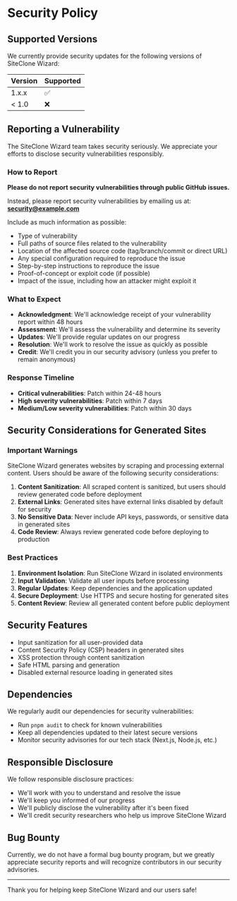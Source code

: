 # Security Policy

## Supported Versions

We currently provide security updates for the following versions of SiteClone Wizard:

| Version | Supported          |
| ------- | ------------------ |
| 1.x.x   | :white_check_mark: |
| < 1.0   | :x:                |

## Reporting a Vulnerability

The SiteClone Wizard team takes security seriously. We appreciate your efforts to disclose security vulnerabilities responsibly.

### How to Report

**Please do not report security vulnerabilities through public GitHub issues.**

Instead, please report security vulnerabilities by emailing us at:
**security@example.com**

Include as much information as possible:

- Type of vulnerability
- Full paths of source files related to the vulnerability
- Location of the affected source code (tag/branch/commit or direct URL)
- Any special configuration required to reproduce the issue
- Step-by-step instructions to reproduce the issue
- Proof-of-concept or exploit code (if possible)
- Impact of the issue, including how an attacker might exploit it

### What to Expect

- **Acknowledgment**: We'll acknowledge receipt of your vulnerability report within 48 hours
- **Assessment**: We'll assess the vulnerability and determine its severity
- **Updates**: We'll provide regular updates on our progress
- **Resolution**: We'll work to resolve the issue as quickly as possible
- **Credit**: We'll credit you in our security advisory (unless you prefer to remain anonymous)

### Response Timeline

- **Critical vulnerabilities**: Patch within 24-48 hours
- **High severity vulnerabilities**: Patch within 7 days
- **Medium/Low severity vulnerabilities**: Patch within 30 days

## Security Considerations for Generated Sites

### Important Warnings

SiteClone Wizard generates websites by scraping and processing external content. Users should be aware of the following security considerations:

1. **Content Sanitization**: All scraped content is sanitized, but users should review generated code before deployment
2. **External Links**: Generated sites have external links disabled by default for security
3. **No Sensitive Data**: Never include API keys, passwords, or sensitive data in generated sites
4. **Code Review**: Always review generated code before deploying to production

### Best Practices

1. **Environment Isolation**: Run SiteClone Wizard in isolated environments
2. **Input Validation**: Validate all user inputs before processing
3. **Regular Updates**: Keep dependencies and the application updated
4. **Secure Deployment**: Use HTTPS and secure hosting for generated sites
5. **Content Review**: Review all generated content before public deployment

## Security Features

- Input sanitization for all user-provided data
- Content Security Policy (CSP) headers in generated sites
- XSS protection through content sanitization
- Safe HTML parsing and generation
- Disabled external resource loading in generated sites

## Dependencies

We regularly audit our dependencies for security vulnerabilities:

- Run `pnpm audit` to check for known vulnerabilities
- Keep all dependencies updated to their latest secure versions
- Monitor security advisories for our tech stack (Next.js, Node.js, etc.)

## Responsible Disclosure

We follow responsible disclosure practices:

- We'll work with you to understand and resolve the issue
- We'll keep you informed of our progress
- We'll publicly disclose the vulnerability after it's been fixed
- We'll credit security researchers who help us improve SiteClone Wizard

## Bug Bounty

Currently, we do not have a formal bug bounty program, but we greatly appreciate security reports and will recognize contributors in our security advisories.

---

Thank you for helping keep SiteClone Wizard and our users safe! 